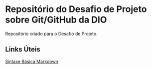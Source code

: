 # Repositório do Desafio de Projeto sobre Git/GitHub da DIO
Repositório criado para o Desafio de Projeto.

## Links Úteis

[Sintaxe Básica Markdown](https://www.markdownguide.org/basic-syntax/) 
